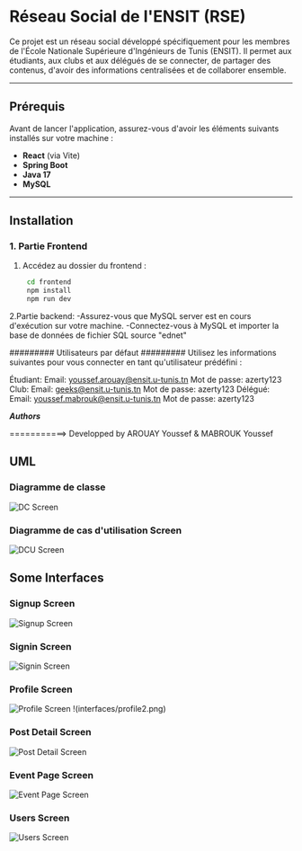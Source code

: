# Réseau Social de l'ENSIT (RSE)

Ce projet est un réseau social développé spécifiquement pour les membres de l'École Nationale Supérieure d'Ingénieurs de Tunis (ENSIT). Il permet aux étudiants, aux clubs et aux délégués de se connecter, de partager des contenus, d'avoir des informations centralisées et de collaborer ensemble.

---

## Prérequis

Avant de lancer l'application, assurez-vous d'avoir les éléments suivants installés sur votre machine :
- **React** (via Vite)
- **Spring Boot**
- **Java 17**
- **MySQL**

---

## Installation

### 1. Partie Frontend
1. Accédez au dossier du frontend :
   ```bash
    cd frontend
    npm install
    npm run dev

2.Partie backend:
-Assurez-vous que MySQL server est en cours d'exécution sur votre machine.
-Connectez-vous à MySQL et importer la base de données de fichier SQL source "ednet"

######### Utilisateurs par défaut ######### 
Utilisez les informations suivantes pour vous connecter en tant qu'utilisateur prédéfini :

Étudiant:
Email: youssef.arouay@ensit.u-tunis.tn
Mot de passe: azerty123
Club:
Email: geeks@ensit.u-tunis.tn
Mot de passe: azerty123
Délégué:
Email: youssef.mabrouk@ensit.u-tunis.tn
Mot de passe: azerty123

*****************Authors*****************

===========> Developped by AROUAY Youssef & MABROUK Youssef

## UML 

### Diagramme de classe 
![DC Screen](./interfaces/DC.png)
### Diagramme de cas d'utilisation Screen
![DCU Screen](interfaces/DCUf.png)

## Some Interfaces

### Signup Screen
![Signup Screen](interfaces/signup.png)
### Signin Screen
![Signin Screen](interfaces/signin.png)
### Profile Screen
![Profile Screen](interfaces/profile1.png)
!(interfaces/profile2.png)
### Post Detail Screen
![Post Detail Screen](interfaces/postDetail.png)
### Event Page Screen
![Event Page Screen](interfaces/eventPage.png)
### Users Screen
![Users Screen](interfaces/users.png)
